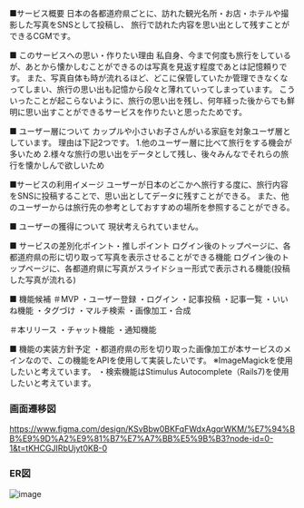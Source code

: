 ■サービス概要
日本の各都道府県ごとに、訪れた観光名所・お店・ホテルや撮影した写真をSNSとして投稿し、
旅行で訪れた内容を思い出として残すことができるCGMです。

■ このサービスへの思い・作りたい理由
私自身、今まで何度も旅行をしているが、あとから懐かしむことができるのは写真を見返す程度であとは記憶頼りです。
また、写真自体も時が流れるほど、どこに保管していたか管理できなくなってしまい、旅行の思い出も記憶から段々と薄れていってしまっています。
こういったことが起こらないように、旅行の思い出を残し、何年経った後からでも鮮明に思い出すことができるサービスを作りたいと思ったためです。

■ ユーザー層について
カップルや小さいお子さんがいる家庭を対象ユーザ層としています。
理由は下記2つです。
1.他のユーザー層に比べて旅行をする機会が多いため
2.様々な旅行の思い出をデータとして残し、後々みんなでそれらの旅行を懐かしんで欲しいため

■サービスの利用イメージ
ユーザーが日本のどこかへ旅行する度に、旅行内容をSNSに投稿することで、思い出としてデータに残すことができる。
また、他のユーザーからは旅行先の参考としておすすめの場所を参照することができる。

■ ユーザーの獲得について
現状考えられていません。

■ サービスの差別化ポイント・推しポイント
ログイン後のトップページに、各都道府県の形に切り取って写真を表示させることができる機能
ログイン後のトップページに、各都道府県に写真がスライドショー形式で表示される機能(投稿した写真が流れる)

■ 機能候補
＃MVP
・ユーザー登録
・ログイン
・記事投稿
・記事一覧
・いいね機能
・タグづけ
・マルチ検索
・画像加工・合成

＃本リリース
・チャット機能
・通知機能

■ 機能の実装方針予定
・都道府県の形を切り取った画像加工が本サービスのメインなので、この機能をAPIを使用して実装したいです。
※ImageMagickを使用したいと考えています。
・検索機能はStimulus Autocomplete（Rails7)を使用したいと考えています。


### 画面遷移図
https://www.figma.com/design/KSvBbw0BKFqFWdxAgqrWKM/%E7%94%BB%E9%9D%A2%E9%81%B7%E7%A7%BB%E5%9B%B3?node-id=0-1&t=tKHCGJIRbUjyt0KB-0

### ER図
![image](https://github.com/user-attachments/assets/88fdaef7-4e24-4e89-a298-9fbbdda2070f)


